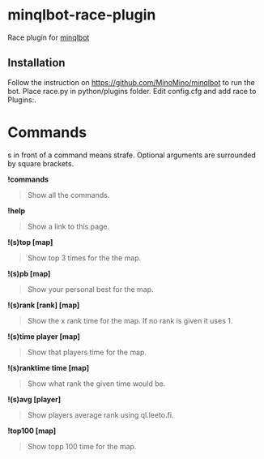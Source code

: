 # minqlbot-race-plugin
Race plugin for [minqlbot](https://github.com/MinoMino/minqlbot)

## Installation
Follow the instruction on https://github.com/MinoMino/minqlbot to run the bot. Place race.py in python/plugins folder. Edit config.cfg and add race to Plugins:.

# Commands
s in front of a command means strafe. Optional arguments are surrounded by square brackets.

**!commands**
>Show all the commands.

**!help**
>Show a link to this page.

**!(s)top [map]**
>Show top 3 times for the the map.

**!(s)pb [map]**
>Show your personal best for the map.

**!(s)rank [rank] [map]**
>Show the x rank time for the map. If no rank is given it uses 1.

**!(s)time player [map]**
>Show that players time for the map.

**!(s)ranktime time [map]**
>Show what rank the given time would be.

**!(s)avg [player]**
>Show players average rank using ql.leeto.fi.

**!top100 [map]**
>Show topp 100 time for the map.

